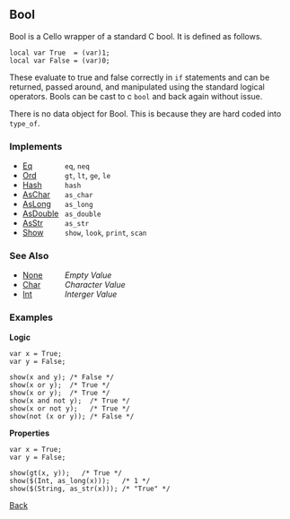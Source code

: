 Bool
----

Bool is a Cello wrapper of a standard C bool. It is defined as follows.

    local var True  = (var)1;
    local var False = (var)0;
    
These evaluate to true and false correctly in `if` statements and can be returned, passed around, and manipulated using the standard logical operators. Bools can be cast to c `bool` and back again without issue.

There is no data object for Bool. This is because they are hard coded into `type_of`.

### Implements

* <span style="width:75px; float:left;">[Eq](reference/eq)</span> `eq`, `neq`
* <span style="width:75px; float:left;">[Ord](reference/ord)</span> `gt`, `lt`, `ge`, `le`
* <span style="width:75px; float:left;">[Hash](reference/hash)</span> `hash`
* <span style="width:75px; float:left;">[AsChar](reference/aschar)</span> `as_char`
* <span style="width:75px; float:left;">[AsLong](reference/aslong)</span> `as_long`
* <span style="width:75px; float:left;">[AsDouble](reference/asdouble)</span> `as_double`
* <span style="width:75px; float:left;">[AsStr](reference/asstr)</span> `as_str`
* <span style="width:75px; float:left;">[Show](reference/show)</span> `show`, `look`, `print`, `scan`

### See Also

* <span style="width:75px; float:left;">[None](reference/none)</span> _Empty Value_
* <span style="width:75px; float:left;">[Char](reference/char)</span> _Character Value_
* <span style="width:75px; float:left;">[Int](reference/int)</span> _Interger Value_

### Examples

__Logic__

    var x = True;
    var y = False;
    
    show(x and y); /* False */
    show(x or y);  /* True */
    show(x or y);  /* True */
    show(x and not y);  /* True */
    show(x or not y);   /* True */
    show(not (x or y)); /* False */
    
__Properties__
    
    var x = True;
    var y = False;
    
    show(gt(x, y));   /* True */
    show($(Int, as_long(x)));   /* 1 */
    show($(String, as_str(x))); /* "True" */

[Back](/documentation)
